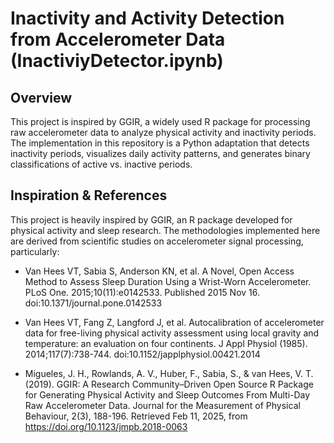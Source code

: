 # Inactivity and Activity Detection from Accelerometer Data (InactiviyDetector.ipynb)

## Overview
This project is inspired by GGIR, a widely used R package for processing raw accelerometer data to analyze physical activity and inactivity periods. The implementation in this repository is a Python adaptation that detects inactivity periods, visualizes daily activity patterns, and generates binary classifications of active vs. inactive periods.

## Inspiration & References
This project is heavily inspired by GGIR, an R package developed for physical activity and sleep research. The methodologies implemented here are derived from scientific studies on accelerometer signal processing, particularly:

- Van Hees VT, Sabia S, Anderson KN, et al. A Novel, Open Access Method to Assess Sleep Duration Using a Wrist-Worn Accelerometer. PLoS One. 2015;10(11):e0142533. Published 2015 Nov 16. doi:10.1371/journal.pone.0142533
  
- Van Hees VT, Fang Z, Langford J, et al. Autocalibration of accelerometer data for free-living physical activity assessment using local gravity and temperature: an evaluation on four continents. J Appl Physiol (1985). 2014;117(7):738-744. doi:10.1152/japplphysiol.00421.2014
  
- Migueles, J. H., Rowlands, A. V., Huber, F., Sabia, S., & van Hees, V. T. (2019). GGIR: A Research Community–Driven Open Source R Package for Generating Physical Activity and Sleep Outcomes From Multi-Day Raw Accelerometer Data. Journal for the Measurement of Physical Behaviour, 2(3), 188-196. Retrieved Feb 11, 2025, from https://doi.org/10.1123/jmpb.2018-0063


